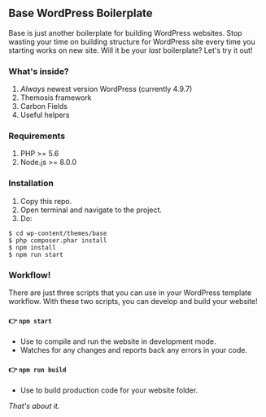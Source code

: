 ## Base WordPress Boilerplate

Base is just another boilerplate for building WordPress websites. Stop wasting your time on building structure for WordPress site every time you starting works on new site. Will it be your _last_ boilerplate? Let's try it out!

### What's inside? 

1. _Always_ newest version WordPress (currently 4.9.7)
2. Themosis framework
3. Carbon Fields
3. Useful helpers

### Requirements

1. PHP >= 5.6
2. Node.js >= 8.0.0

### Installation

1. Copy this repo.
2. Open terminal and navigate to the project.
3. Do:

```
$ cd wp-content/themes/base
$ php composer.phar install 
$ npm install
$ npm run start
```

### Workflow!

There are just three scripts that you can use in your WordPress template workflow. With these two scripts, you can develop and build your website!

#### 👉  `npm start`
- Use to compile and run the website in development mode.
- Watches for any changes and reports back any errors in your code.

#### 👉  `npm run build`
- Use to build production code for your website folder.

_That's about it._
